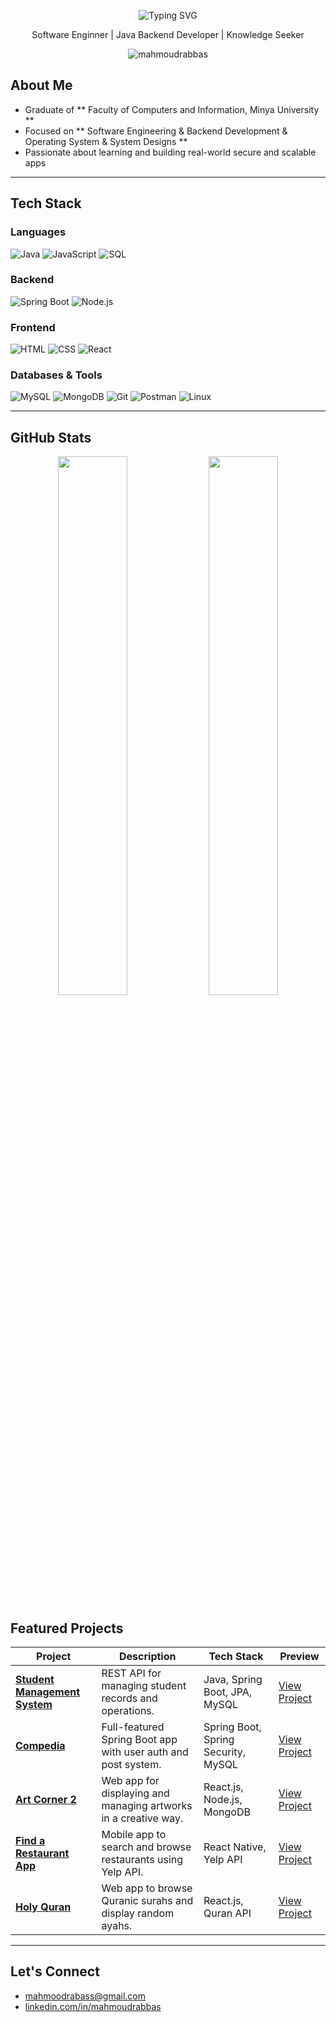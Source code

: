 <p align="center">
  <img src="https://readme-typing-svg.demolab.com?font=Fira+Code&size=32&pause=500&color=0FF6FC&center=true&vCenter=true&width=600&lines=Mahmoud+Ramadan+Abbas&color=FF4500" alt="Typing SVG" />
</p>

<p align="center">
    <span>Software Enginner | Java Backend Developer | Knowledge Seeker</span>
</p>

<p align="center">
  <img src="https://komarev.com/ghpvc/?username=mahmoudrabbas&label=Profile+Views&color=0e75b6&style=flat" alt="mahmoudrabbas" />
</p>


## About Me

- Graduate of ** Faculty of Computers and Information, Minya University **
- Focused on ** Software Engineering & Backend Development & Operating System & System Designs **  
- Passionate about learning and building real-world secure and scalable apps

---

## Tech Stack

###  Languages
![Java](https://img.shields.io/badge/Java-007396?style=for-the-badge&logo=java&logoColor=white)
![JavaScript](https://img.shields.io/badge/JavaScript-F7DF1E?style=for-the-badge&logo=javascript&logoColor=black)
![SQL](https://img.shields.io/badge/SQL-4479A1?style=for-the-badge&logo=postgresql&logoColor=white)

### Backend
![Spring Boot](https://img.shields.io/badge/Spring_Boot-6DB33F?style=for-the-badge&logo=spring-boot&logoColor=white)
![Node.js](https://img.shields.io/badge/Node.js-339933?style=for-the-badge&logo=nodedotjs&logoColor=white)

### Frontend
![HTML](https://img.shields.io/badge/HTML5-E34F26?style=for-the-badge&logo=html5&logoColor=white)
![CSS](https://img.shields.io/badge/CSS3-1572B6?style=for-the-badge&logo=css3&logoColor=white)
![React](https://img.shields.io/badge/React-20232A?style=for-the-badge&logo=react&logoColor=61DAFB)

### Databases & Tools
![MySQL](https://img.shields.io/badge/MySQL-005C84?style=for-the-badge&logo=mysql&logoColor=white)
![MongoDB](https://img.shields.io/badge/MongoDB-4EA94B?style=for-the-badge&logo=mongodb&logoColor=white)
![Git](https://img.shields.io/badge/Git-F05032?style=for-the-badge&logo=git&logoColor=white)
![Postman](https://img.shields.io/badge/Postman-FF6C37?style=for-the-badge&logo=postman&logoColor=white)
![Linux](https://img.shields.io/badge/Linux-FCC624?style=for-the-badge&logo=linux&logoColor=black)

---
## GitHub Stats

<p align="center">
  <img src="https://github-readme-stats.vercel.app/api?username=mahmoudrabbas&show_icons=true&theme=radical" width="47%"/>
  <img src="https://github-readme-streak-stats.herokuapp.com/?user=mahmoudrabbas&theme=radical" width="47%"/>
</p>


## Featured Projects

| Project | Description | Tech Stack | Preview |
|---------|-------------|------------|---------|
| **[Student Management System](https://github.com/mahmoudrabbas/student_management_system)** | REST API for managing student records and operations. | Java, Spring Boot, JPA, MySQL | [View Project](https://github.com/mahmoudrabbas/student_management_system) |
| **[Compedia](https://github.com/mahmoudrabbas/compedia)** | Full-featured Spring Boot app with user auth and post system. | Spring Boot, Spring Security, MySQL | [View Project](https://github.com/mahmoudrabbas/compedia) |
| **[Art Corner 2](https://github.com/mahmoudrabbas/art-corner2)** | Web app for displaying and managing artworks in a creative way. | React.js, Node.js, MongoDB | [View Project](https://github.com/mahmoudrabbas/art-corner2) |
| **[Find a Restaurant App](https://github.com/mahmoudrabbas/find-a-restaurant-app)** | Mobile app to search and browse restaurants using Yelp API. | React Native, Yelp API | [View Project](https://github.com/mahmoudrabbas/find-a-restaurant-app) |
| **[Holy Quran](https://github.com/mahmoudrabbas/holy-quran)** | Web app to browse Quranic surahs and display random ayahs. | React.js, Quran API | [View Project](https://github.com/mahmoudrabbas/holy-quran) |

---

## Let's Connect

- [mahmoodrabass@gmail.com](mailto:mahmoodrabass@gmail.com)  
- [linkedin.com/in/mahmoudrabbas](https://www.linkedin.com/in/mahmoudrabbas)  

